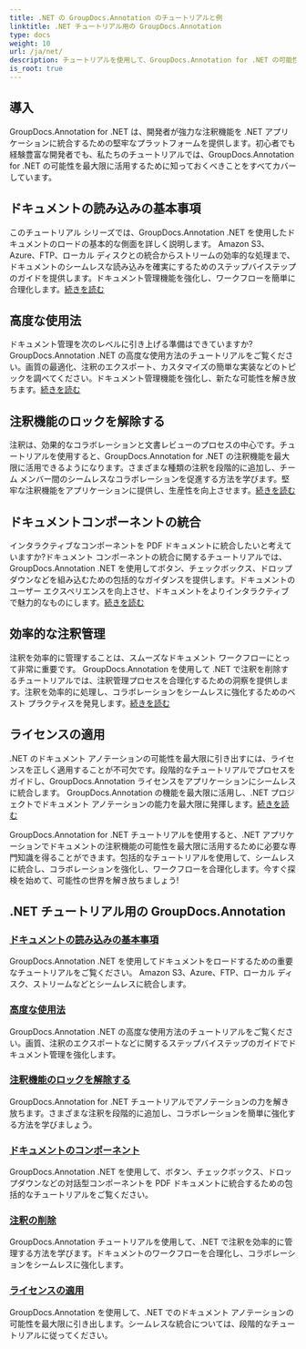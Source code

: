 ```yaml
---
title: .NET の GroupDocs.Annotation のチュートリアルと例
linktitle: .NET チュートリアル用の GroupDocs.Annotation
type: docs
weight: 10
url: /ja/net/
description: チュートリアルを使用して、GroupDocs.Annotation for .NET の可能性を最大限に引き出します。シームレスに統合し、コラボレーションを強化し、ワークフローを合理化します。
is_root: true
---
```

## 導入

GroupDocs.Annotation for .NET は、開発者が強力な注釈機能を .NET アプリケーションに統合するための堅牢なプラットフォームを提供します。初心者でも経験豊富な開発者でも、私たちのチュートリアルでは、GroupDocs.Annotation for .NET の可能性を最大限に活用するために知っておくべきことをすべてカバーしています。

## ドキュメントの読み込みの基本事項
このチュートリアル シリーズでは、GroupDocs.Annotation .NET を使用したドキュメントのロードの基本的な側面を詳しく説明します。 Amazon S3、Azure、FTP、ローカル ディスクとの統合からストリームの効率的な処理まで、ドキュメントのシームレスな読み込みを確実にするためのステップバイステップのガイドを提供します。ドキュメント管理機能を強化し、ワークフローを簡単に合理化します。[続きを読む](./document-loading-essentials/)

## 高度な使用法
ドキュメント管理を次のレベルに引き上げる準備はできていますか? GroupDocs.Annotation .NET の高度な使用方法のチュートリアルをご覧ください。画質の最適化、注釈のエクスポート、カスタマイズの簡単な実装などのトピックを調べてください。ドキュメント管理機能を強化し、新たな可能性を解き放ちます。[続きを読む](./advanced-usage/)

## 注釈機能のロックを解除する
注釈は、効果的なコラボレーションと文書レビューのプロセスの中心です。チュートリアルを使用すると、GroupDocs.Annotation for .NET の注釈機能を最大限に活用できるようになります。さまざまな種類の注釈を段階的に追加し、チーム メンバー間のシームレスなコラボレーションを促進する方法を学びます。堅牢な注釈機能をアプリケーションに提供し、生産性を向上させます。[続きを読む](./unlocking-annotation-power/)

## ドキュメントコンポーネントの統合
インタラクティブなコンポーネントを PDF ドキュメントに統合したいと考えていますか?ドキュメント コンポーネントの統合に関するチュートリアルでは、GroupDocs.Annotation .NET を使用してボタン、チェックボックス、ドロップダウンなどを組み込むための包括的なガイダンスを提供します。ドキュメントのユーザー エクスペリエンスを向上させ、ドキュメントをよりインタラクティブで魅力的なものにします。[続きを読む](./document-components/)

## 効率的な注釈管理
注釈を効率的に管理することは、スムーズなドキュメント ワークフローにとって非常に重要です。 GroupDocs.Annotation を使用して .NET で注釈を削除するチュートリアルでは、注釈管理プロセスを合理化するための洞察を提供します。注釈を効率的に処理し、コラボレーションをシームレスに強化するためのベスト プラクティスを発見します。[続きを読む](./removing-annotations/)

## ライセンスの適用
.NET のドキュメント アノテーションの可能性を最大限に引き出すには、ライセンスを正しく適用することが不可欠です。段階的なチュートリアルでプロセスをガイドし、GroupDocs.Annotation ライセンスをアプリケーションにシームレスに統合します。 GroupDocs.Annotation の機能を最大限に活用し、.NET プロジェクトでドキュメント アノテーションの能力を最大限に発揮します。[続きを読む](./applying-licenses/)

GroupDocs.Annotation for .NET チュートリアルを使用すると、.NET アプリケーションでドキュメントの注釈機能の可能性を最大限に活用するために必要な専門知識を得ることができます。包括的なチュートリアルを使用して、シームレスに統合し、コラボレーションを強化し、ワークフローを合理化します。今すぐ探検を始めて、可能性の世界を解き放ちましょう!
## .NET チュートリアル用の GroupDocs.Annotation
### [ドキュメントの読み込みの基本事項](./document-loading-essentials/)
GroupDocs.Annotation .NET を使用してドキュメントをロードするための重要なチュートリアルをご覧ください。 Amazon S3、Azure、FTP、ローカル ディスク、ストリームなどとシームレスに統合します。
### [高度な使用法](./advanced-usage/)
GroupDocs.Annotation .NET の高度な使用方法のチュートリアルをご覧ください。画質、注釈のエクスポートなどに関するステップバイステップのガイドでドキュメント管理を強化します。
### [注釈機能のロックを解除する](./unlocking-annotation-power/)
GroupDocs.Annotation for .NET チュートリアルでアノテーションの力を解き放ちます。さまざまな注釈を段階的に追加し、コラボレーションを簡単に強化する方法を学びましょう。
### [ドキュメントのコンポーネント](./document-components/)
GroupDocs.Annotation .NET を使用して、ボタン、チェックボックス、ドロップダウンなどの対話型コンポーネントを PDF ドキュメントに統合するための包括的なチュートリアルをご覧ください。
### [注釈の削除](./removing-annotations/)
GroupDocs.Annotation チュートリアルを使用して、.NET で注釈を効率的に管理する方法を学びます。ドキュメントのワークフローを合理化し、コラボレーションをシームレスに強化します。
### [ライセンスの適用](./applying-licenses/)
GroupDocs.Annotation を使用して、.NET でのドキュメント アノテーションの可能性を最大限に引き出します。シームレスな統合については、段階的なチュートリアルに従ってください。